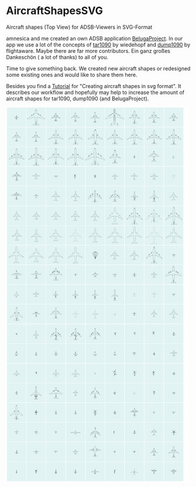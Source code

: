 # AircraftShapesSVG

Aircraft shapes (Top View) for ADSB-Viewers in SVG-Format

amnesica and me created an own ADSB application [BelugaProject](https://github.com/amnesica/BelugaProject). In our app we use a lot of the concepts of [tar1090](https://github.com/wiedehopf/tar1090/tree/master/html) by wiedehopf and [dump1090](https://github.com/flightaware/dump1090) by flightaware. Maybe there are far more contributors. Ein ganz großes Dankeschön ( a lot of thanks) to all of you.

Time to give something back. We created new aircraft shapes or redesigned some existing ones and would like to share them here.

Besides you find a [Tutorial](./Tutorial/) for "Creating aircraft shapes in svg format". It describes our workflow and hopefully may help to increase the amount of aircraft shapes for tar1090, dump1090 (and BelugaProject).

![Catalogue](Catalogue.png)
